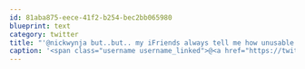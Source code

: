 ```yaml
---
id: 81aba875-eece-41f2-b254-bec2bb065980
blueprint: text
category: twitter
title: "'@nickwynja but..but.. my iFriends always tell me how unusable Android is compared to iOS"
caption: '<span class="username username_linked">@<a href="https://twitter.com/nickwynja" title="Nick Wynja">nickwynja</a></span> but..but.. my iFriends always tell me how unusable Android is compared to iOS'
---
```

